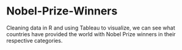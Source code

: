 # Nobel-Prize-Winners
Cleaning data in R and using Tableau to visualize, we can see what countries have provided the world with Nobel Prize winners in their respective categories.
